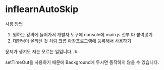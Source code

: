 # inflearnAutoSkip


사용 방법

1. 원하는 강의에 들어가서  개발자 도구에 console에 main.js 전부 다 붙여넣기
2. 대현님이 올리신 것 처럼 크롬 확장프로그램에 등록해서 사용하기

문제가 생겨도 저는 모르는 일입니다..ㅎ

setTimeOut을 사용하기 때문에 Background에 두시면 동작하지 않을 수 있습니다.
